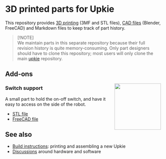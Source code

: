 # 3D printed parts for Upkie

This repository provides [3D printing](https://github.com/upkie/upkie_parts/tree/main/3d_printing) (3MF and STL files), [CAD files](https://github.com/upkie/upkie_parts/tree/main/cad) (Blender, FreeCAD) and Markdown files to keep track of part history.

> [!NOTE]\
> We maintain parts in this separate repository because their full revision history is quite memory-consuming. Only part designers should have to clone this repository; most users will only clone the main [upkie](https://github.com/upkie/upkie) repository.


## Add-ons

<img align="right" src="https://github.com/upkie/upkie_parts/assets/1189580/0c6855b4-e5e8-41a2-86e3-0561b63a771f" height="150">

### Switch support

A small part to hold the on-off switch, and have it easy to access on the side of the robot.

* [STL file](3d_printing/extras/Switch_Support.stl)
* [FreeCAD file](cad/extras/switch_support.FCStd)

## See also

- [Build instructions](https://github.com/upkie/upkie/wiki): printing and assembling a new Upkie
- [Discussions](https://github.com/upkie/upkie/discussions) around hardware and software
